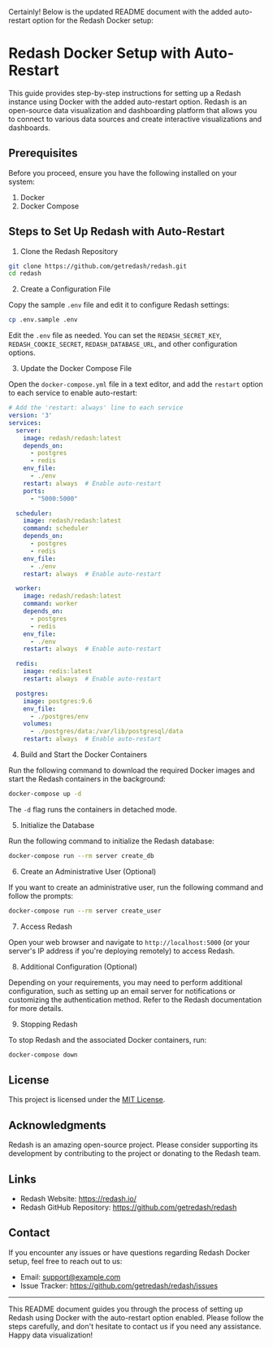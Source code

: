 Certainly! Below is the updated README document with the added auto-restart option for the Redash Docker setup:

# Redash Docker Setup with Auto-Restart

This guide provides step-by-step instructions for setting up a Redash instance using Docker with the added auto-restart option. Redash is an open-source data visualization and dashboarding platform that allows you to connect to various data sources and create interactive visualizations and dashboards.

## Prerequisites

Before you proceed, ensure you have the following installed on your system:

1. Docker
2. Docker Compose

## Steps to Set Up Redash with Auto-Restart

1. Clone the Redash Repository

```bash
git clone https://github.com/getredash/redash.git
cd redash
```

2. Create a Configuration File

Copy the sample `.env` file and edit it to configure Redash settings:

```bash
cp .env.sample .env
```

Edit the `.env` file as needed. You can set the `REDASH_SECRET_KEY`, `REDASH_COOKIE_SECRET`, `REDASH_DATABASE_URL`, and other configuration options.

3. Update the Docker Compose File

Open the `docker-compose.yml` file in a text editor, and add the `restart` option to each service to enable auto-restart:

```yaml
# Add the 'restart: always' line to each service
version: '3'
services:
  server:
    image: redash/redash:latest
    depends_on:
      - postgres
      - redis
    env_file:
      - ./env
    restart: always  # Enable auto-restart
    ports:
      - "5000:5000"

  scheduler:
    image: redash/redash:latest
    command: scheduler
    depends_on:
      - postgres
      - redis
    env_file:
      - ./env
    restart: always  # Enable auto-restart

  worker:
    image: redash/redash:latest
    command: worker
    depends_on:
      - postgres
      - redis
    env_file:
      - ./env
    restart: always  # Enable auto-restart

  redis:
    image: redis:latest
    restart: always  # Enable auto-restart

  postgres:
    image: postgres:9.6
    env_file:
      - ./postgres/env
    volumes:
      - ./postgres/data:/var/lib/postgresql/data
    restart: always  # Enable auto-restart
```

4. Build and Start the Docker Containers

Run the following command to download the required Docker images and start the Redash containers in the background:

```bash
docker-compose up -d
```

The `-d` flag runs the containers in detached mode.

5. Initialize the Database

Run the following command to initialize the Redash database:

```bash
docker-compose run --rm server create_db
```

6. Create an Administrative User (Optional)

If you want to create an administrative user, run the following command and follow the prompts:

```bash
docker-compose run --rm server create_user
```

7. Access Redash

Open your web browser and navigate to `http://localhost:5000` (or your server's IP address if you're deploying remotely) to access Redash.

8. Additional Configuration (Optional)

Depending on your requirements, you may need to perform additional configuration, such as setting up an email server for notifications or customizing the authentication method. Refer to the Redash documentation for more details.

9. Stopping Redash

To stop Redash and the associated Docker containers, run:

```bash
docker-compose down
```

## License

This project is licensed under the [MIT License](LICENSE).

## Acknowledgments

Redash is an amazing open-source project. Please consider supporting its development by contributing to the project or donating to the Redash team.

## Links

- Redash Website: https://redash.io/
- Redash GitHub Repository: https://github.com/getredash/redash

## Contact

If you encounter any issues or have questions regarding Redash Docker setup, feel free to reach out to us:

- Email: support@example.com
- Issue Tracker: https://github.com/getredash/redash/issues

---

This README document guides you through the process of setting up Redash using Docker with the auto-restart option enabled. Please follow the steps carefully, and don't hesitate to contact us if you need any assistance. Happy data visualization!
